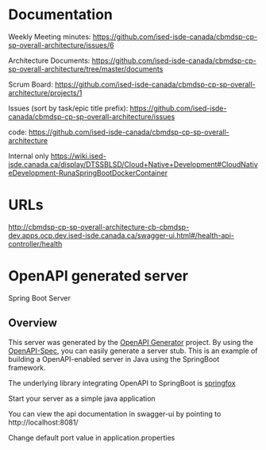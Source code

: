 # Documentation
Weekly Meeting minutes: https://github.com/ised-isde-canada/cbmdsp-cp-sp-overall-architecture/issues/6

Architecture Documents: https://github.com/ised-isde-canada/cbmdsp-cp-sp-overall-architecture/tree/master/documents

Scrum Board: https://github.com/ised-isde-canada/cbmdsp-cp-sp-overall-architecture/projects/1

Issues (sort by task/epic title prefix): https://github.com/ised-isde-canada/cbmdsp-cp-sp-overall-architecture/issues

code: https://github.com/ised-isde-canada/cbmdsp-cp-sp-overall-architecture


Internal only
https://wiki.ised-isde.canada.ca/display/DTSSBLSD/Cloud+Native+Development#CloudNativeDevelopment-RunaSpringBootDockerContainer

# URLs
http://cbmdsp-cp-sp-overall-architecture-cb-cbmdsp-dev.apps.ocp.dev.ised-isde.canada.ca/swagger-ui.html#/health-api-controller/health

# OpenAPI generated server

Spring Boot Server 


## Overview  
This server was generated by the [OpenAPI Generator](https://openapi-generator.tech) project.
By using the [OpenAPI-Spec](https://openapis.org), you can easily generate a server stub.
This is an example of building a OpenAPI-enabled server in Java using the SpringBoot framework.

The underlying library integrating OpenAPI to SpringBoot is [springfox](https://github.com/springfox/springfox)

Start your server as a simple java application

You can view the api documentation in swagger-ui by pointing to  
http://localhost:8081/

Change default port value in application.properties
